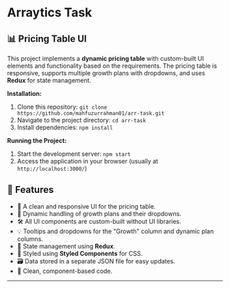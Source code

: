 
# Arraytics Task

## 📊 Pricing Table UI

This project implements a **dynamic pricing table** with custom-built UI elements and functionality based on the requirements. The pricing table is responsive, supports multiple growth plans with dropdowns, and uses **Redux** for state management.


**Installation:**

1. Clone this repository: `git clone https://github.com/mahfuzurrahman01/arr-task.git`
2. Navigate to the project directory: `cd arr-task`
3. Install dependencies: `npm install`

**Running the Project:**

1. Start the development server: `npm start`
2. Access the application in your browser (usually at `http://localhost:3000/`)


## 📝 Features
- 💼 A clean and responsive UI for the pricing table.
- 🔄 Dynamic handling of growth plans and their dropdowns.
- 🛠️ All UI components are custom-built without UI libraries.
- 💡 Tooltips and dropdowns for the "Growth" column and dynamic plan columns.
- 🧰 State management using **Redux**.
- 🎨 Styled using **Styled Components** for CSS.
- 🗃️ Data stored in a separate JSON file for easy updates.
- 🚀 Clean, component-based code.

---
